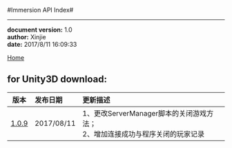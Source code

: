 #Immersion API Index#

----------
**document version:**	1.0  
**author:** Xinjie  
**date:** 2017/8/11 16:09:33 

[Home](index.html "Home")

## for Unity3D download:

| 版本        					| 发布日期        					| 更新描述  	|
| :----------------------:					|:---------------------------------| :-----	|
| [1.0.9](attachment/KidsVR2/RKOculusSDK_V1.0.9.zip) | 2017/08/11 |1、更改ServerManager脚本的关闭游戏方法；<br/>2、增加连接成功与程序关闭的玩家记录|
